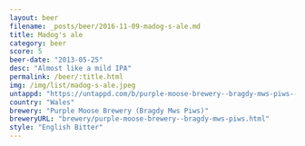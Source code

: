 ```yaml
---
layout: beer
filename: _posts/beer/2016-11-09-madog-s-ale.md
title: Madog's ale
category: beer
score: 5
beer-date: "2013-05-25"
desc: "Almost like a mild IPA"
permalink: /beer/:title.html
img: /img/list/madog-s-ale.jpeg
untappd: "https://untappd.com/b/purple-moose-brewery--bragdy-mws-piws--madogs-ale--cwrw-madog-/16811"
country: "Wales"
brewery: "Purple Moose Brewery (Bragdy Mws Piws)"
breweryURL: "brewery/purple-moose-brewery--bragdy-mws-piws.html"
style: "English Bitter"
---
```

